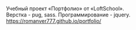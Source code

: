 Учебный проект «Портфолио» от «LoftSchool».<br>
Верстка - pug, sass. Программирование - jquery.<br>
https://romanver777.github.io/portfolio/
